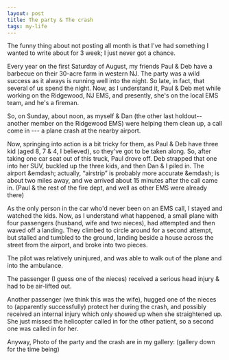 ```yaml
---
layout: post
title: The party & The crash
tags: my-life
---
```

The funny  thing about not posting all month is that I've had something I wanted to write about for 3 week; I just never got a chance.

Every year on the first Saturday of August, my friends  Paul & Deb have a barbecue on their 30-acre farm in western NJ.  The party was a wild success as it always is running well into the night.  So late, in fact, that several of us spend the night. Now, as I understand it, Paul & Deb met while working on the Ridgewood, NJ EMS, and presently, she's on the local EMS team, and he's a fireman. 

So, on Sunday, about noon, as myself & Dan (the other last holdout-- another member on the Ridgewood EMS) were helping them clean up, a call come in --- a plane crash at the nearby airport.

Now, springing into action is a bit tricky for them, as Paul & Deb have three kid (aged 8, 7 &amp; 4, I believed), so they've got to be taken along.  So, after taking one car seat out of this truck, Paul drove off.  Deb strapped that one into her SUV, buckled up the three kids, and then Dan &amp; I piled in. The airport &emdash; actually, &#8220;airstrip&#8221; is probably more accurate &emdash; is about two miles away, and we arrived about 15 minutes after the call came in. (Paul &amp; the rest of the fire dept, and well as other EMS were already there)

As the only person in the car who'd never been on an EMS call, I stayed and watched the kids.  Now, as I understand what happened, a small plane with four passengers (husband, wife and two nieces), had attempted and then waved off a landing. They climbed to circle around for a second attempt, but stalled and tumbled to the ground, landing beside a house across the street from the airport, and broke into two pieces.

The pilot was relatively uninjured, and was able to walk out of the plane and into the ambulance. 

The passenger (I guess one of the nieces) received a serious head injury & had to be air-lifted out.

Another passenger (we think this was the wife), hugged one of the nieces to (apparently successfully) protect her during the crash, and possibly received an internal injury which only showed up when she straightened up.  She just missed the helicopter called in for the other patient, so a second one was called in for her.

Anyway,  Photo of the party and the crash are in my gallery: (gallery down for the time being)
